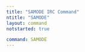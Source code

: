```yaml
---
title: "SAMODE IRC Command"
ntitle: "SAMODE"
layout: command
notstarted: true

command: SAMODE
---
```

